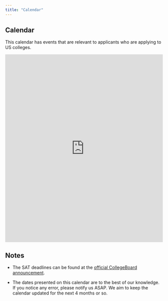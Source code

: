 ```yaml
---
title: "Calendar"
---
```


## Calendar

This calendar has events that are relevant to applicants who are applying to US colleges.

<!--
    To generate this, follow the instructions at https://support.google.com/calendar/answer/41207?hl=en
    If you change calendar metadata, e.g. its title, you'll need to 
    get fresh HTML from Google. Otherwise, if all you did was create
    events, there's no need to get fresh HTML from Google. The calendar
    widget will auto-update.
-->

<iframe src="https://calendar.google.com/calendar/b/2/embed?title=Kenyans%20Applying%20to%20US%20Universities%20Calendar&amp;height=600&amp;wkst=1&amp;bgcolor=%23FFFFFF&amp;src=2016collegeessays%40gmail.com&amp;color=%231B887A&amp;src=rk9i41l8rrqqscei7485tcjfrc%40group.calendar.google.com&amp;color=%23A32929&amp;src=nejk1c9n2a5imh4rkaqe9g6jc4%40group.calendar.google.com&amp;color=%23BE6D00&amp;src=6mm1dm3b218fkmoajq9sqodd4s%40group.calendar.google.com&amp;color=%2342104A&amp;ctz=Africa%2FNairobi"
    class="w3-center" style="border-width:0" width="100%" height="600px" frameborder="0" scrolling="no">
</iframe>

## Notes

* The SAT deadlines can be found at the [official CollegeBoard announcement](https://collegereadiness.collegeboard.org/sat/register/dates-deadlines).

* The dates presented on this calendar are to the best of our knowledge. If you notice any error, please notify us ASAP. We aim to keep the calendar updated for the next 4 months or so.
